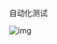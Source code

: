 自动化测试

 ![img](https://ss0.bdstatic.com/70cFvHSh_Q1YnxGkpoWK1HF6hhy/it/u=2627047110,1799495614&fm=26&gp=0.jpg) 


